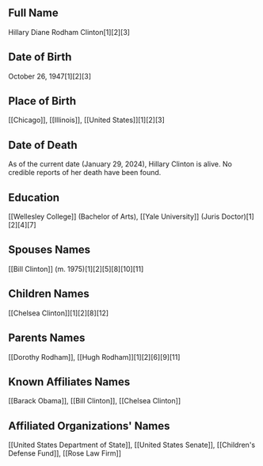 ## Full Name
Hillary Diane Rodham Clinton[1][2][3]

## Date of Birth
October 26, 1947[1][2][3]

## Place of Birth
[[Chicago]], [[Illinois]], [[United States]][1][2][3]

## Date of Death
As of the current date (January 29, 2024), Hillary Clinton is alive. No credible reports of her death have been found.

## Education
[[Wellesley College]] (Bachelor of Arts),
[[Yale University]] (Juris Doctor)[1][2][4][7]

## Spouses Names
[[Bill Clinton]] (m. 1975)[1][2][5][8][10][11]

## Children Names
[[Chelsea Clinton]][1][2][8][12]

## Parents Names
[[Dorothy Rodham]], [[Hugh Rodham]][1][2][6][9][11]

## Known Affiliates Names
[[Barack Obama]],
[[Bill Clinton]],
[[Chelsea Clinton]]

## Affiliated Organizations' Names
[[United States Department of State]],
[[United States Senate]],
[[Children's Defense Fund]],
[[Rose Law Firm]]

